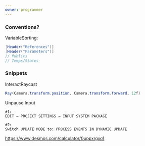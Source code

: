 ```yaml
---
owner: programmer
---
```

### Conventions?
VariableSorting:
```cs
[Header("References")]
[Header("Parameters")]
// Publics
// Temps/States
```

### Snippets
InteractRaycast
```cs
Ray(Camera.transform.position, Camera.transform.forward, 12f)
```

Unpause Input

```plain
#1:  
EDIT → PROJECT SETTINGS → INPUT SYSTEM PACKAGE

#2:  
Switch UPDATE MODE to: PROCESS EVENTS IN DYNAMIC UPDATE
```


https://www.desmos.com/calculator/0uppxrgxo1
